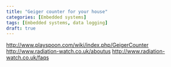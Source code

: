 ```yaml
---
title: "Geiger counter for your house"
categories: [Embedded systems]
tags: [Embedded systems, data logging]
draft: true
---
```


http://www.playspoon.com/wiki/index.php/GeigerCounter
http://www.radiation-watch.co.uk/aboutus
http://www.radiation-watch.co.uk/faqs
